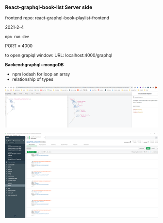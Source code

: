 ### React-graphql-book-list Server side

frontend repo: react-graphql-book-playlist-frontend

2021-2-4

```
npm run dev
```

PORT = 4000

to open grapiql window:
URL: localhost:4000/graphql

**Backend:graphql+mongoDB**

- npm lodash for loop an array
- relationship of types

![](2021-02-04-11-21-16.png)
<br>

![](2021-02-06-17-11-28.png)
